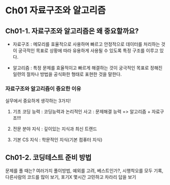 # Ch01 자료구조와 알고리즘

## Ch01-1. 자료구조와 알고리즘은 왜 중요할까요?

- 자료구조 : 메모리를 효율적으로 사용하며 빠르고 안정적으로 데이터를 처리하는 것이 궁극적인 목표로 상황에 따라 유용하게 사용될 수 있도록 특정 구조를 이루고 있다.

- 알고리즘 : 특정 문제를 효율적이고 빠르게 해결하는 것이 궁극적인 목표로 정해진 일련의 절차나 방법을 공식화한 형태로 표현한 것을 말한다.

### 자료구조와 알고리즘이 중요한 이유

실무에서 중요하게 생각하는 3가지!

1. 기초 코딩 능력 : 코딩능력과 논리적인 사고 : 문제해결 능력 => 알고리즘 + 자료구조!!!

2. 전문 분야 지식 : 깊이있는 지식과 최신 트랜드
3. 기본 CS 지식 : 학문적인 지식(기본 컴퓨터 지식)

## Ch01-2. 코딩테스트 준비 방법

문제를 풀 때는? 여러가지 풀이방법, 예외를 고려, 베스트인가?, 시행착오를 모두 기록, 다른사람의 코드를 많이 보기, 포기X 몇시간 고민하고 차라리 답을 보기
